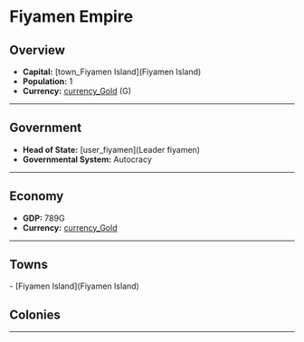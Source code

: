 # <!--NAME-->Fiyamen Empire<!--NAME-->

## Overview

- **Capital:** <!--CAPITAL_LINK-->[town_Fiyamen Island](Fiyamen Island)<!--CAPITAL_LINK-->
- **Population:** <!--POPULATION-->1<!--POPULATION-->
- **Currency:** <!--CURRENCY_LINK-->[currency_Gold](Gold)<!--CURRENCY_LINK--> (<!--CURRENCY_ABV-->G<!--CURRENCY_ABV-->)

---

## Government

- **Head of State:** <!--LEADER_TITLE_LINK-->[user_fiyamen](Leader fiyamen)<!--LEADER_TITLE_LINK-->
- **Governmental System:** <!--GOVERNMENT-->Autocracy<!--GOVERNMENT-->

---

## Economy

- **GDP:** <!--GDP-->789G<!--GDP-->
- **Currency:** <!--CURRENCY_LINK-->[currency_Gold](Gold)<!--CURRENCY_LINK-->

---

## Towns

<!--TOWNS-->- [Fiyamen Island](Fiyamen Island)<!--TOWNS-->

## Colonies

<!--COLONIES--><!--COLONIES-->

---